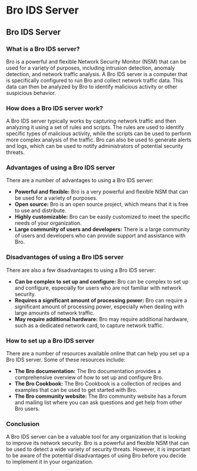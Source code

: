 # Bro IDS Server
## Bro IDS Server 

### What is a Bro IDS server?

Bro is a powerful and flexible Network Security Monitor (NSM) that can be used for a variety of purposes, including intrusion detection, anomaly detection, and network traffic analysis. A Bro IDS server is a computer that is specifically configured to run Bro and collect network traffic data. This data can then be analyzed by Bro to identify malicious activity or other suspicious behavior.

### How does a Bro IDS server work?

A Bro IDS server typically works by capturing network traffic and then analyzing it using a set of rules and scripts. The rules are used to identify specific types of malicious activity, while the scripts can be used to perform more complex analysis of the traffic. Bro can also be used to generate alerts and logs, which can be used to notify administrators of potential security threats.

### Advantages of using a Bro IDS server

There are a number of advantages to using a Bro IDS server:

* **Powerful and flexible:** Bro is a very powerful and flexible NSM that can be used for a variety of purposes.
* **Open source:** Bro is an open source project, which means that it is free to use and distribute.
* **Highly customizable:** Bro can be easily customized to meet the specific needs of your organization.
* **Large community of users and developers:** There is a large community of users and developers who can provide support and assistance with Bro.

### Disadvantages of using a Bro IDS server

There are also a few disadvantages to using a Bro IDS server:

* **Can be complex to set up and configure:** Bro can be complex to set up and configure, especially for users who are not familiar with network security.
* **Requires a significant amount of processing power:** Bro can require a significant amount of processing power, especially when dealing with large amounts of network traffic.
* **May require additional hardware:** Bro may require additional hardware, such as a dedicated network card, to capture network traffic.

### How to set up a Bro IDS server

There are a number of resources available online that can help you set up a Bro IDS server. Some of these resources include:

* **The Bro documentation:** The Bro documentation provides a comprehensive overview of how to set up and configure Bro.
* **The Bro Cookbook:** The Bro Cookbook is a collection of recipes and examples that can be used to get started with Bro.
* **The Bro community website:** The Bro community website has a forum and mailing list where you can ask questions and get help from other Bro users.

### Conclusion

A Bro IDS server can be a valuable tool for any organization that is looking to improve its network security. Bro is a powerful and flexible NSM that can be used to detect a wide variety of security threats. However, it is important to be aware of the potential disadvantages of using Bro before you decide to implement it in your organization.
